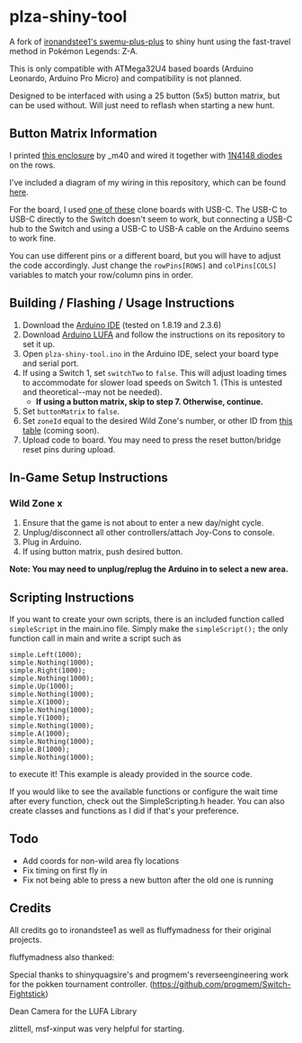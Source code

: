 # plza-shiny-tool

A fork of [ironandstee1's swemu-plus-plus](https://github.com/ironandstee1/swemu-plus-plus) to shiny hunt using the fast-travel
method in Pokémon Legends: Z-A.

This is only compatible with ATMega32U4 based boards (Arduino Leonardo, Arduino Pro Micro) and compatibility is not planned.

Designed to be interfaced with using a 25 button (5x5) button matrix, but can be used without. Will just need to reflash when starting a new hunt.

## Button Matrix Information

I printed [this enclosure](https://www.thingiverse.com/thing:5239739) by _m40 and wired it together with [1N4148 diodes](https://www.amazon.com/dp/B07Q4F3Y5W) on the rows.

I've included a diagram of my wiring in this repository, which can be found [here](https://github.com/zsd7200/plza-shiny-tool/blob/master/media/matrix.png).

For the board, I used [one of these](https://www.amazon.com/dp/B0B6HYLC44) clone boards with USB-C. The USB-C to USB-C directly to the Switch doesn't seem to work, but connecting a USB-C hub to the Switch and using a USB-C to USB-A cable on the Arduino seems to work fine.

You can use different pins or a different board, but you will have to adjust the code accordingly. Just change the `rowPins[ROWS]` and `colPins[COLS]` variables to match your row/column pins in order.

## Building / Flashing / Usage Instructions

1. Download the [Arduino IDE](https://www.arduino.cc/en/software/) (tested on 1.8.19 and 2.3.6)
2. Download [Arduino LUFA](https://github.com/Palatis/Arduino-Lufa) and follow the instructions on its repository to set it up.
3. Open `plza-shiny-tool.ino` in the Arduino IDE, select your board type and serial port.
4. If using a Switch 1, set `switchTwo` to `false`. This will adjust loading times to accommodate for slower load speeds on Switch 1. (This is untested and theoretical--may not be needed).
    - **If using a button matrix, skip to step 7. Otherwise, continue.**
5. Set `buttonMatrix` to `false`.
6. Set `zoneId` equal to the desired Wild Zone's number, or other ID from [this table](https://github.com/zsd7200/plza-shiny-tool/blob/master/ZONE_ID.md) (coming soon).
7. Upload code to board. You may need to press the reset button/bridge reset pins during upload.

## In-Game Setup Instructions

### Wild Zone x
1. Ensure that the game is not about to enter a new day/night cycle.
1. Unplug/disconnect all other controllers/attach Joy-Cons to console.
2. Plug in Arduino.
3. If using button matrix, push desired button.

**Note: You may need to unplug/replug the Arduino in to select a new area.**

## Scripting Instructions

If you want to create your own scripts, there is an included function called ```simpleScript``` in the main.ino file. Simply make the ```simpleScript();``` the only function call in main and write a script such as

```  
simple.Left(1000);
simple.Nothing(1000);
simple.Right(1000);
simple.Nothing(1000);
simple.Up(1000);
simple.Nothing(1000);
simple.X(1000);
simple.Nothing(1000);
simple.Y(1000);
simple.Nothing(1000);
simple.A(1000);
simple.Nothing(1000);
simple.B(1000);
simple.Nothing(1000);
```

to execute it! This example is aleady provided in the source code. 

If you would like to see the available functions or configure the wait time after every function, check out the SimpleScripting.h header. You can also create classes and functions as I did if that's your preference. 

## Todo

- Add coords for non-wild area fly locations
- Fix timing on first fly in
- Fix not being able to press a new button after the old one is running

## Credits

All credits go to ironandstee1 as well as fluffymadness for their original projects.

fluffymadness also thanked:

Special thanks to shinyquagsire's and progmem's reverseengineering work for the pokken tournament controller. (https://github.com/progmem/Switch-Fightstick)

Dean Camera for the LUFA Library

zlittell, msf-xinput was very helpful for starting.


